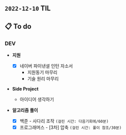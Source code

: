## `2022-12-10` TIL

## 📋 To do

### DEV

+ **지원**
  + [x] 네이버 파이낸셜 인턴 자소서
    + 지원동기 마무리
    + 기술 원리 마무리

+ **Side Project**
  + 아이디어 생각하기

+ **알고리즘 풀이**
  + [x] 백준 - 사다리 조작 `(걸린 시간: 다음기회에/60분)`
  + [x] 프로그래머스 - [3차] 압축 `(걸린 시간: 풀이 참조/30분)`